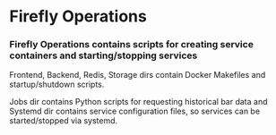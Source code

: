 # Firefly Operations
### Firefly Operations contains scripts for creating service containers and starting/stopping services

Frontend, Backend, Redis, Storage dirs contain Docker Makefiles and startup/shutdown scripts. 

Jobs dir contains Python scripts for requesting historical bar data and Systemd dir contains service configuration files, so services can be started/stopped via systemd.
